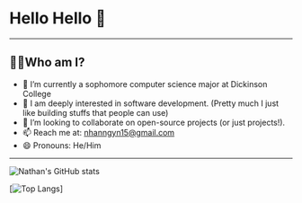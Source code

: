 # Hello Hello 👋

 <hr>
 
## 👨‍💻Who am I?

- 🔭 I’m currently a sophomore computer science major at Dickinson College
- 🌱 I am deeply interested in software development. (Pretty much I just like building stuffs that people can use)
- 👯 I’m looking to collaborate on open-source projects (or just projects!).
- 📫 Reach me at: nhanngyn15@gmail.com
- 😄 Pronouns: He/Him

<hr>

![Nathan's GitHub stats](https://github-readme-stats.vercel.app/api?username=nathang15&theme=rose_pine&show_icons=true&count_private=true)

[![Top Langs](https://github-readme-stats.vercel.app/api/top-langs/?username=nathang15&theme=rose_pine&show_icons=true&count_private=true&layout=compact)]
